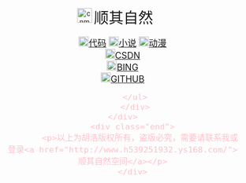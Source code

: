 
<html lang="en">
<head>
    <style>
        body{
            background: url("");  
        }
        .icon{
            text-align: center;
        }
        .icon>span{
            font-size: 30px;
        }
        .icon>img{
            width: 30px;
            height: auto;
        }
        .left{
             text-align: center;
        }
        .right{
            text-align: center;
            color: pink;
            font-size: large;
        }
        .right>span>img{
            width: 20px;
            height: auto;
        }
        .left>img{
            width: 50px;
            height: auto;
        }
        .end{
            text-align: center;
        }
    </style>
</head>

<body>
    <div id="momo">
        <div class="icon">
            <img src="https://i.ibb.co/GQhcvZq/cnmsb05.png" alt="cnmsb05" border="0">
            <span>顺其自然</span>
        </div>
      <div class="left">
         </div>
         <div>
        <ul class="right">
            <span><img src="https://i.ibb.co/SdWvsGd/cnmsb01.png" alt="cnmsb01" border="0"><a href="https://mohao99.coding.net/public/"><span>代码</span></a></span>
            <span><img src="https://i.ibb.co/ng0mFk0/cnmsb02.png" alt="cnmsb02" border="0"><a href="https://www.ranwen8.com/"><span>小说</span></a></span>
            <span><img src="https://i.ibb.co/wRVp7hv/cnmsb03.png" alt="cnmsb03" border="0"><a href="https://yhdm.nl/"><span>动漫</span></a></span><br>
            <span><img src="https://i.ibb.co/pZTvVKQ/cnmsb04.png" alt="cnmsb04" border="0"><a href="https://www.csdn.net/"><span>CSDN</span></a></span><br>
            <span><img src="http://ys-e.ys168.com/604774040/318440212/p535472495UM6JkmG5X7fa/cnmsb07.png" ><a href="https://www.bing.com/"><span>BING</span></a></span><br>
            <span><img src="https://i.ibb.co/x5Nbt90/cnmsb07.png" alt="cnmsb07" border="0"><a href="https://www.github.com/"><span>GITHUB</span></a></span><br>
            
         </ul>
         </div>
    </div>
        <div class="end">
           <p>以上为胡浩版权所有，盗版必究，需要请联系我或登录<a href="http://www.h539251932.ys168.com/">顺其自然空间</a></p>
        </div>
</body>
</html>







